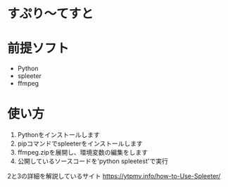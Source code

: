 # すぷり～てすと
# 前提ソフト
- Python
- spleeter
- ffmpeg
# 使い方
1. Pythonをインストールします
2. pipコマンドでspleeterをインストールします
3. ffmpeg.zipを展開し、環境変数の編集をします
4. 公開しているソースコードを'python spleetest'で実行

2と3の詳細を解説しているサイト
https://ytpmv.info/how-to-Use-Spleeter/
